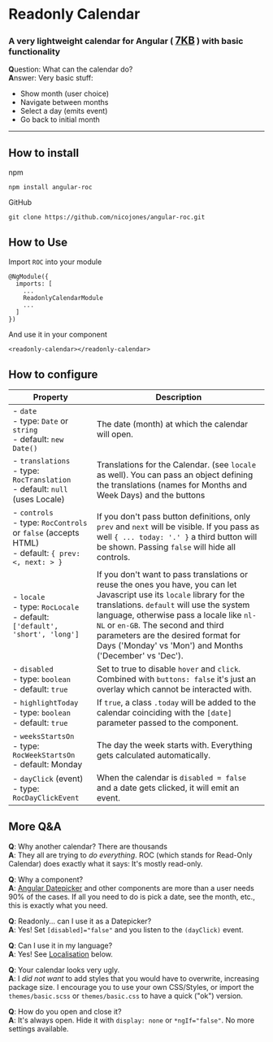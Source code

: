 # Readonly Calendar

### A very lightweight calendar for Angular ( **<big style="text-decoration: underline">7KB</big>** ) with basic functionality

**Q**uestion: What can the calendar do?  
**A**nswer: Very basic stuff:  
  - Show month (user choice)
  - Navigate between months
  - Select a day (emits event)
  - Go back to initial month

***

## How to install
 npm

    npm install angular-roc

GitHub

    git clone https://github.com/nicojones/angular-roc.git

## How to Use
Import `ROC` into your module

    @NgModule({
      imports: [
        ...
        ReadonlyCalendarModule
        ...
      ]
    })

And use it in your component

    <readonly-calendar></readonly-calendar>

## How to configure

| Property | Description |
| --- | --- |
| - `date` <br>- type: `Date` or `string`<br>- default: `new Date()` | The date (month) at which the calendar will open. |  
| - `translations` <br>- type: `RocTranslation`<br>- default: `null` (uses Locale) | Translations for the Calendar. (see `locale` as well). You can pass an object defining the translations (names for Months and Week Days) and the buttons <a id="localisation"></a> |  
| - `controls` <br>- type: `RocControls` or `false` (accepts HTML)<br>- default: `{ prev: <, next: > }` | If you don't pass button definitions, only `prev` and `next` will be visible. If you pass as well `{ ... today: '.' }` a third button will be shown. Passing `false` will hide all controls. |
| - `locale` <br>- type: `RocLocale`<br>- default: `['default', 'short', 'long']` | If you don't want to pass translations or reuse the ones you have, you can let Javascript use its `locale` library for the translations. `default` will use the system language, otherwise pass a locale like `nl-NL` or `en-GB`. The second and third parameters are the desired format for Days ('Monday' vs 'Mon') and Months ('December' vs 'Dec'). |
| - `disabled` <br>- type: `boolean`<br>- default: `true` | Set to true to disable `hover` and `click`. Combined with `buttons: false` it's just an overlay which cannot be interacted with. |
| - `highlightToday` <br>- type: `boolean`<br>- default: `true` | If `true`, a class `.today` will be added to the calendar coinciding with the `[date]` parameter passed to the component. | 
| - `weeksStartsOn` <br>- type: `RocWeekStartsOn`<br>- default: Monday | The day the week starts with. Everything gets calculated automatically. |
| - `dayClick` (event) <br>- type: `RocDayClickEvent`| When the calendar is `disabled = false` and a date gets clicked, it will emit an event. |


## More Q&A

**Q**: Why another calendar? There are thousands  
**A**: They all are trying to _do everything_. ROC (which stands for Read-Only Calendar) does exactly what it says: It's mostly read-only.

**Q**: Why a component?  
**A**: [Angular Datepicker](https://material.angular.io/components/datepicker/overview) and other components are more than
a user needs 90% of the cases. If all you need to do is pick a date, see the month, etc., this is exactly what you need.

**Q**: Readonly... can I use it as a Datepicker?  
**A**: Yes! Set `[disabled]="false"` and you listen to the `(dayClick)` event.

**Q**: Can I use it in my language?  
**A**: Yes! See [Localisation](#localisation) below.

**Q**: Your calendar looks very ugly.  
**A**: I _did not want_ to add styles that you would have to overwrite, increasing package size. I encourage you
to use your own CSS/Styles, or import the `themes/basic.scss` or `themes/basic.css` to have a quick ("ok") version.

**Q**: How do you open and close it?  
**A**: It's always open. Hide it with `display: none` or `*ngIf="false"`. No more settings available.
